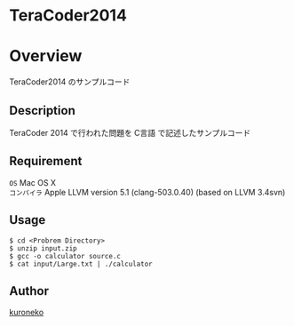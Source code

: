 TeraCoder2014
====

# Overview

TeraCoder2014 のサンプルコード

## Description

TeraCoder 2014 で行われた問題を C言語 で記述したサンプルコード

## Requirement

`OS` Mac OS X  
`コンパイラ` Apple LLVM version 5.1 (clang-503.0.40) (based on LLVM 3.4svn) 

## Usage

    $ cd <Probrem Directory>
    $ unzip input.zip
    $ gcc -o calculator source.c
    $ cat input/Large.txt | ./calculator

## Author

[kuroneko](https://github.com/amu-kuroneko)
